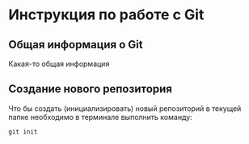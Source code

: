 # **Инструкция по работе с Git** 

## Общая информация о Git 

Какая-то общая информация

## Создание нового репозитория 

Что бы создать (инициализировать) новый репозиторий в текущей папке необходимо
в терминале выполнить команду:

    git init 

    